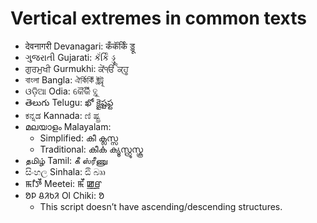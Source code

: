 # Vertical extremes in common texts

- देवनागरी Devanagari: कँकॅंर्किं ड्डू
- ગુજરાતી Gujarati: કૅંર્કિં ડ્ડૂ
- ਗੁਰਮੁਖੀ Gurmukhi: ਕੇਂੴ ਕ੍ਹੂ
- বাংলা Bangla: ঐর্কিকিঁ ক্ট্রট্রূ
- ଓଡ଼ିଆ Odia: କୈର୍କିଁ ତ୍ଥୂ
- తెలుగు Telugu: ఖో క్షైష్టఫ్ట
- ಕನ್ನಡ Kannada: ಣಿ ಷ್ಟ್ರ
- മലയാളം Malayalam:
  - Simplified: കീ ക്ലസ്സ
  - Traditional: കീൎക ക്യൂസ്റ്റ്രൂസ്കൂ
- தமிழ் Tamil: கீ ஸ்ரீணு
- සිංහල Sinhala: ඪි බ්‍රූ
- ꯃꯤꯇꯩ Meetei: ꯃꯩ ꯀ꯭ꯔꯨ
- ᱚᱞ ᱪᱤᱠᱤ Ol Chiki: ᱚ
  - This script doesn’t have ascending/descending structures.
